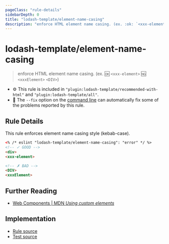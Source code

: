 ```yaml
---
pageClass: "rule-details"
sidebarDepth: 0
title: "lodash-template/element-name-casing"
description: "enforce HTML element name casing. (ex. :ok: `<xxx-element>` :ng: `<xxxElement>` `<DIV>`)"
---
```


# lodash-template/element-name-casing

> enforce HTML element name casing. (ex. :ok: `<xxx-element>` :ng: `<xxxElement>` `<DIV>`)

- :gear: This rule is included in `"plugin:lodash-template/recommended-with-html"` and `"plugin:lodash-template/all"`.
- :wrench: The `--fix` option on the [command line](https://eslint.org/docs/user-guide/command-line-interface#fixing-problems) can automatically fix some of the problems reported by this rule.

## Rule Details

This rule enforces element name casing style (kebab-case).

<!-- prettier-ignore -->
```html
<% /* eslint "lodash-template/element-name-casing": "error" */ %>
<!-- ✓ GOOD -->
<div>
<xxx-element>

<!-- ✗ BAD -->
<DIV>
<xxxElement>
```

## Further Reading

- [Web Components | MDN _Using custom elements_](https://developer.mozilla.org/en-US/docs/Web/Web_Components/Using_custom_elements)

## Implementation

- [Rule source](https://github.com/ota-meshi/eslint-plugin-lodash-template/blob/master/lib/rules/element-name-casing.js)
- [Test source](https://github.com/ota-meshi/eslint-plugin-lodash-template/blob/master/tests/lib/rules/element-name-casing.js)
